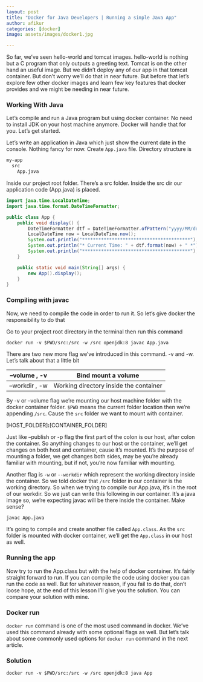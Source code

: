 ```yaml
---
layout: post
title: "Docker for Java Developers | Running a simple Java App"
author: afikur
categories: [docker]
image: assets/images/docker1.jpg

---
```


So far, we’ve seen hello-world and tomcat images. hello-world is nothing but a C program that only outputs a greeting text. Tomcat is on the other hand an useful image. But we didn’t deploy any of our app in that tomcat container. But don’t worry we’ll do that in near future. But before that let’s explore few other docker images and learn few key features that docker provides and we might be needing in near future.

### Working With Java

Let’s compile and run a Java program but using docker container. No need to install JDK on your host machine anymore. Docker will handle that for you. Let’s get started.

Let’s write an application in Java which just show the current date in the console. Nothing fancy for now. Create `App.java` file. Directory structure is

```bash
my-app
  src
    App.java
```

Inside our project root folder. There’s a src folder. Inside the src dir our application code (App.java) is placed.

```java
import java.time.LocalDateTime;
import java.time.format.DateTimeFormatter;

public class App {
    public void display() {
        DateTimeFormatter dtf = DateTimeFormatter.ofPattern("yyyy/MM/dd hh:mm:ss a");
        LocalDateTime now = LocalDateTime.now();
        System.out.println("****************************************");
        System.out.println("* Current Time: " + dtf.format(now) + " *");
        System.out.println("****************************************");
    }

    public static void main(String[] args) {
        new App().display();
    }
}
```

### Compiling with javac

Now, we need to compile the code in order to run it. So let’s give docker the responsibility to do that

Go to your project root directory in the terminal then run this command

```docker
docker run -v $PWD/src:/src -w /src openjdk:8 javac App.java
```

There are two new more flag we’ve introduced in this command. -v and -w. Let’s talk about that a little bit

| –volume , -v  | Bind mount a volume                    |
| ------------- | -------------------------------------- |
| –workdir , -w | Working directory inside the container |

By -v or –volume flag we’re mounting our host machine folder with the docker container folder. `$PWD` means the current folder location then we’re appending `/src`. Cause the `src` folder we want to mount with container.

[HOST_FOLDER]**:**[CONTAINER_FOLDER]

Just like –publish or -p flag the first part of the colon is our host, after colon the container. So anything changes to our host or the container, we’ll get changes on both host and container, cause it’s mounted. It’s the purpose of mounting a folder, we get changes both sides, may be you’re already familiar with mounting, but if not, you’re now familiar with mounting.

Another flag is `-w` or `--workdir` which represent the working directory inside the container. So we told docker that `/src` folder in our container is the working directory. So when we trying to compile our App.java, it’s in the root of our workdir. So we just can write this following in our container. It’s a java image so, we’re expecting javac will be there inside the container. Make sense?

```bash
javac App.java
```

It’s going to compile and create another file called `App.class`. As the `src` folder is mounted with docker container, we’ll get the `App.class` in our host as well.

### Running the app

Now try to run the App.class but with the help of docker container. It’s fairly straight forward to run. If you can compile the code using docker you can run the code as well. But for whatever reason, if you fail to do that, don’t loose hope, at the end of this lesson I’ll give you the solution. You can compare your solution with mine.

### Docker run

`docker run` command is one of the most used command in docker. We’ve used this command already with some optional flags as well. But let’s talk about some commonly used options for `docker run` command in the next article.

### Solution

```docker
docker run -v $PWD/src:/src -w /src openjdk:8 java App
```
